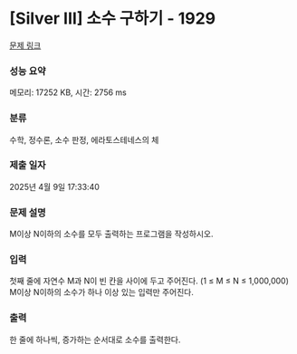 # [Silver III] 소수 구하기 - 1929 

[문제 링크](https://www.acmicpc.net/problem/1929) 

### 성능 요약

메모리: 17252 KB, 시간: 2756 ms

### 분류

수학, 정수론, 소수 판정, 에라토스테네스의 체

### 제출 일자

2025년 4월 9일 17:33:40

### 문제 설명

<p style="user-select: auto !important;">M이상 N이하의 소수를 모두 출력하는 프로그램을 작성하시오.</p>

### 입력 

 <p style="user-select: auto !important;">첫째 줄에 자연수 M과 N이 빈 칸을 사이에 두고 주어진다. (1 ≤ M ≤ N ≤ 1,000,000) M이상 N이하의 소수가 하나 이상 있는 입력만 주어진다.</p>

### 출력 

 <p style="user-select: auto !important;">한 줄에 하나씩, 증가하는 순서대로 소수를 출력한다.</p>

